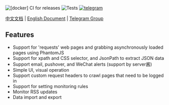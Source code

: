 ![[docker] CI for releases](https://github.com/LogicJake/WebMonitor/workflows/%5Bdocker%5D%20CI%20for%20releases/badge.svg?branch=master&event=push)
![Tests](https://github.com/LogicJake/WebMonitor/workflows/Tests/badge.svg?branch=master&event=push)
[![telegram](https://img.shields.io/badge/chat-telegram-brightgreen.svg?style=flat-square)](https://t.me/webmonitor_github)

[中文文档](https://www.logicjake.xyz/WebMonitor) | [English Document](https://www.logicjake.xyz/WebMonitor/#/en/) | [Telegram Group](https://t.me/webmonitor_github)


## Features
* Support for 'requests' web pages and grabbing asynchronously loaded pages using PhantomJS
* Support for xpath and CSS selector, and JsonPath to extract JSON data
* Support email, pushover, and WeChat alerts (support by server酱)
* Simple UI, visual operation
* Support custom request headers to crawl pages that need to be logged in
* Support for setting monitoring rules
* Monitor RSS updates
* Data import and export